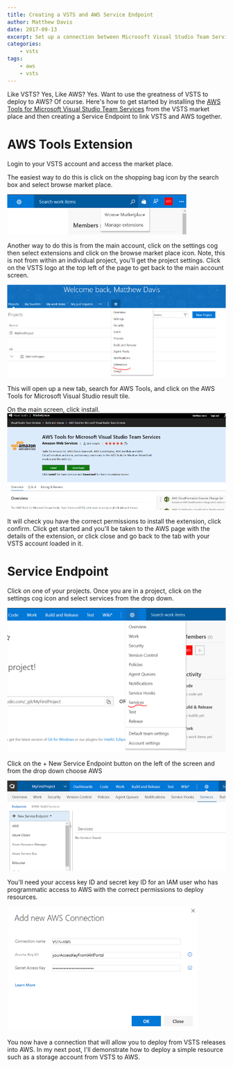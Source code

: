 ```yaml
---
title: Creating a VSTS and AWS Service Endpoint
author: Matthew Davis
date: 2017-09-13
excerpt: Set up a connection between Microsoft Visual Studio Team Services and Amazon Web Services to deploy AWS resources from VSTS
categories: 
    - vsts
tags:
    - aws
    - vsts
---
```


Like VSTS? Yes, Like AWS? Yes. Want to use the greatness of VSTS to deploy to AWS? Of course. Here's how to get started by installing the [AWS Tools for Microsoft Visual Studio Team Services] from the VSTS market place and then creating a Service Endpoint to link VSTS and AWS together.

# AWS Tools Extension

Login to your VSTS account and access the market place.

The easiest way to do this is click on the shopping bag icon by the search box and select browse market place.

![shopping bag by the search bar at the top of the page](/images/vsts-aws-endpoint/market-place-icon.png)

Another way to do this is from the main account, click on the settings cog then select extensions and click on the browse market place icon.
Note, this is not from within an individual project, you'll get the project settings. Click on the VSTS logo at the top left of the page to get back to the main account screen.

![project settings then select extensions](/images/vsts-aws-endpoint/settings-extensions.png)

This will open up a new tab, search for AWS Tools, and click on the AWS Tools for Microsoft Visual Studio result tile.

On the main screen, click install.
![aws tools in the vsts market place](/images/vsts-aws-endpoint/aws-tools-market-place.png)

It will check you have the correct permissions to install the extension, click confirm.
Click get started and you'll be taken to the AWS page with the details of the extension, or click close and go back to the tab with your VSTS account loaded in it.

# Service Endpoint

Click on one of your projects. Once you are in a project, click on the settings cog icon and select services from the drop down.

![project settings then select services](/images/vsts-aws-endpoint/settings-services.png)

Click on the + New Service Endpoint button on the left of the screen and from the drop down choose AWS

![New service endpoint drop down list, aws, azure classic](/images/vsts-aws-endpoint/aws-endpoint.png)

You'll need your access key ID and secret key ID for an IAM user who has programmatic access to AWS with the correct permissions to deploy resources.

![AWS connection settings](/images/vsts-aws-endpoint/aws-connection-settings.png)

You now have a connection that will allow you to deploy from VSTS releases into AWS. In my next post, I'll demonstrate how to deploy a simple resource such as a storage account from VSTS to AWS.

[VSTS market place]: https://marketplace.visualstudio.com/vsts
[AWS Tools for Microsoft Visual Studio Team Services]: https://marketplace.visualstudio.com/items?itemName=AmazonWebServices.aws-vsts-tools